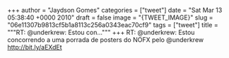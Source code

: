 
+++
author = "Jaydson Gomes"
categories = ["tweet"]
date = "Sat Mar 13 05:38:40 +0000 2010"
draft = false
image = "{TWEET_IMAGE}"
slug = "06e11307b9813cf5b1a8113c256a0343eac70cf9"
tags = ["tweet"]
title = """RT: @underkrew: Estou con..."""
+++
RT: @underkrew: Estou concorrendo a uma porrada de posters do NOFX pelo @underkrew http://bit.ly/aEXdEt
